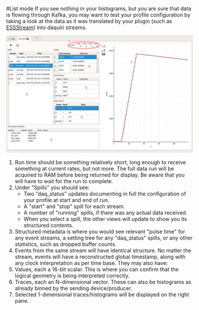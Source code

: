 #List mode
If you see nothing in your histograms, but you are sure that data is flowing through Kafka,
you may want to test your profile configuration by taking a look at the data as it was
translated by your plugin (such as [ESSStream](../kafka_plugin/README.md)) into daquiri streams.

![screenshot](overview.png)


1. Run time should be something relatively short, long enough to receive something at current
rates, but not more. The full data run will be acquired to RAM before being returned for
display. Be aware that you will have to wait for the run to complete.
2. Under "Spills" you should see:
   - Two "daq_status" updates documenting in full the configuration of your profile at start
   and end of run.
   - A "start" and "stop" spill for each stream.
   - A number of "running" spills, if there was any actual data received.
   - When you select a spill, the other views will update to show you its structured contents.
3. Structured metadata is where you would see relevant "pulse time" for any event streams, a
setting tree for any "daq_status" spills, or any other statistics, such as dropped buffer counts.
4. Events from the same stream will have identical structure. No matter the stream, events will
have a reconstructed global timestamp, along with any clock interpretation as per time base.
They may also have:
5. Values, each a 16-bit scalar. This is where you can confirm that the logical geometry is
being interpreted correctly.
6. Traces, each an N-dimensional vector. These can also be histograms as already binned
    by the sending device/producer.
7. Selected 1-dimensional traces/histograms will be displayed on the right pane.
  